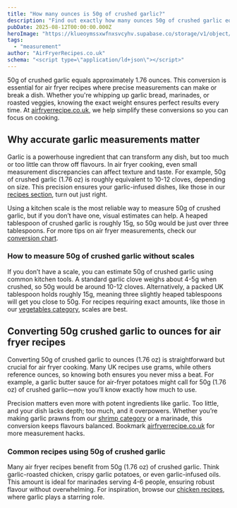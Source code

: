 ```yaml
---
title: "How many ounces is 50g of crushed garlic?"
description: "Find out exactly how many ounces 50g of crushed garlic equals for perfect air fryer recipes every time."
pubDate: 2025-08-12T00:00:00.000Z
heroImage: "https://klueoymssxwfnxsvcyhv.supabase.co/storage/v1/object/public/md/how-many-ounces-is-50g-crushed-garlic-1f3f22b2.webp"
tags:
  - "measurement"
author: "AirFryerRecipes.co.uk"
schema: "<script type=\"application/ld+json\"></script>"
---
```


<p>50g of crushed garlic equals approximately 1.76 ounces. This conversion is essential for air fryer recipes where precise measurements can make or break a dish. Whether you're whipping up garlic bread, marinades, or roasted veggies, knowing the exact weight ensures perfect results every time. At <a href=https://www.airfryerrecipe.co.uk>airfryerrecipe.co.uk</a>, we help simplify these conversions so you can focus on cooking.</p>

<h2>Why accurate garlic measurements matter</h2>  
<p>Garlic is a powerhouse ingredient that can transform any dish, but too much or too little can throw off flavours. In air fryer cooking, even small measurement discrepancies can affect texture and taste. For example, 50g of crushed garlic (1.76 oz) is roughly equivalent to 10-12 cloves, depending on size. This precision ensures your garlic-infused dishes, like those in our <a href=https://www.airfryerrecipe.co.uk/recipes>recipes section</a>, turn out just right.</p>  

<p>Using a kitchen scale is the most reliable way to measure 50g of crushed garlic, but if you don’t have one, visual estimates can help. A heaped tablespoon of crushed garlic is roughly 15g, so 50g would be just over three tablespoons. For more tips on air fryer measurements, check our <a href=https://www.airfryerrecipe.co.uk/air-fryer-conversion-chart>conversion chart</a>.</p>  

<h3>How to measure 50g of crushed garlic without scales</h3>  
<p>If you don’t have a scale, you can estimate 50g of crushed garlic using common kitchen tools. A standard garlic clove weighs about 4-5g when crushed, so 50g would be around 10-12 cloves. Alternatively, a packed UK tablespoon holds roughly 15g, meaning three slightly heaped tablespoons will get you close to 50g. For recipes requiring exact amounts, like those in our <a href=https://www.airfryerrecipe.co.uk/recipe-category/vegetables>vegetables category</a>, scales are best.</p>  

<h2>Converting 50g crushed garlic to ounces for air fryer recipes</h2>  
<p>Converting 50g of crushed garlic to ounces (1.76 oz) is straightforward but crucial for air fryer cooking. Many UK recipes use grams, while others reference ounces, so knowing both ensures you never miss a beat. For example, a garlic butter sauce for air-fryer potatoes might call for 50g (1.76 oz) of crushed garlic—now you’ll know exactly how much to use.</p>  

<p>Precision matters even more with potent ingredients like garlic. Too little, and your dish lacks depth; too much, and it overpowers. Whether you’re making garlic prawns from our <a href=https://www.airfryerrecipe.co.uk/recipe-category/shrimp>shrimp category</a> or a marinade, this conversion keeps flavours balanced. Bookmark <a href=https://www.airfryerrecipe.co.uk>airfryerrecipe.co.uk</a> for more measurement hacks.</p>  

<h3>Common recipes using 50g of crushed garlic</h3>  
<p>Many air fryer recipes benefit from 50g (1.76 oz) of crushed garlic. Think garlic-roasted chicken, crispy garlic potatoes, or even garlic-infused oils. This amount is ideal for marinades serving 4-6 people, ensuring robust flavour without overwhelming. For inspiration, browse our <a href=https://www.airfryerrecipe.co.uk/recipe-category/chicken>chicken recipes</a>, where garlic plays a starring role.</p>
